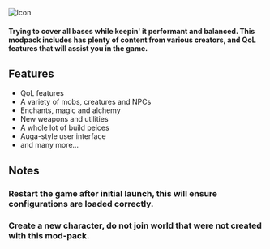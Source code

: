![Icon](https://i.imgur.com/PQObYOt.png)
#### Trying to cover all bases while keepin' it performant and balanced. This modpack includes has plenty of content from various creators, and QoL features that will assist you in the game.

## Features
* QoL features
* A variety of mobs, creatures and NPCs
* Enchants, magic and alchemy
* New weapons and utilities
* A whole lot of build peices
* Auga-style user interface
* and many more...

## Notes
### Restart the game after initial launch, this will ensure configurations are loaded correctly.
### Create a new character, do not join world that were not created with this mod-pack.